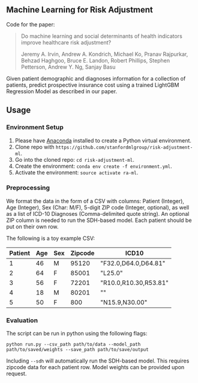 ## Machine Learning for Risk Adjustment

Code for the paper:

  > Do machine learning and social determinants of health indicators improve healthcare risk adjustment?
  >
  > Jeremy A. Irvin, Andrew A. Kondrich, Michael Ko, Pranav Rajpurkar, Behzad Haghgoo, Bruce E. Landon, Robert Phillips, Stephen Petterson, Andrew Y. Ng, Sanjay Basu 

Given patient demographic and diagnoses information for a collection of patients, predict prospective insurance cost using a trained LightGBM Regression Model as described in our paper.

## Usage

### Environment Setup
1. Please have [Anaconda](https://docs.conda.io/en/latest/miniconda.html) installed to create a Python virtual environment.
2. Clone repo with `https://github.com/stanfordmlgroup/risk-adjustment-ml`.
3. Go into the cloned repo: `cd risk-adjustment-ml`.
4. Create the environment: `conda env create -f environment.yml`.
5. Activate the environment: `source activate ra-ml`.

### Preprocessing
We format the data in the form of a CSV with columns: Patient (Integer), Age (Integer), Sex (Char: M/F), 5-digit ZIP code (Integer, optional), as well as a list of ICD-10 Diagnoses (Comma-delimited quote string). An optional ZIP column is needed to run the SDH-based model. Each patient should be put on their own row. 

The following is a toy example CSV:


| Patient         | Age | Sex | Zipcode | ICD10                 | 
|-----------------|-----|-----|---------|-----------------------| 
| 1               | 46  | M   | 95120   | "F32.0,D64.0,D64.81"  | 
| 2               | 64  | F   | 85001   | "L25.0"               | 
| 3               | 56  | F   | 72201   | "R10.0,R10.30,R53.81" | 
| 4               | 18  | M   | 80201   | ""                    |
| 5               | 50  | F   | 800     | "N15.9,N30.00"        | 


### Evaluation

The script can be run in python using the following flags:

`python run.py --csv_path path/to/data --model_path path/to/saved/weights --save_path path/to/save/output`

Including `--sdh` will automatically run the SDH-based model. This requires zipcode data for each patient row. Model weights can be provided upon request.

